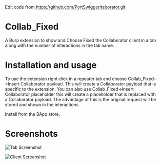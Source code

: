 Edit code from https://github.com/PortSwigger/taborator.git

# Collab_Fixed
A Burp extension to show and Choose Fixed the Collaborator client in a tab along with the number of interactions in the tab name.

# Installation and usage

To use the extension right click in a repeater tab and choose Collab_Fixed->Insert Collaborator payload. This will create a Collaborator payload that is specific to the extension. You can also use Collab_Fixed->Insert Collaborator placeholder this will create a placeholder that is replaced with a Collaborator payload. The advantage of this is the original request will be stored and shown in the interactions.

Install from the BApp store.

# Screenshots

![Tab Screenshot](https://github.com/hackvertor/taborator/blob/master/images/screenshot-tab.png)

![Client Screenshot](https://github.com/hackvertor/taborator/blob/master/images/screenshot-client1.png)

